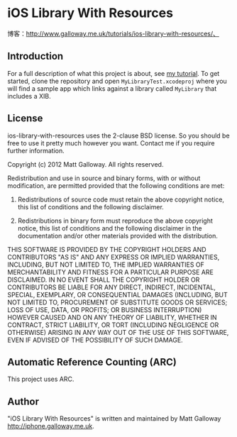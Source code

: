 # iOS Library With Resources
博客：http://www.galloway.me.uk/tutorials/ios-library-with-resources/、

## Introduction

For a full description of what this project is about, see [my tutorial](http://iphone.galloway.me.uk/iphone-sdktutorials/ios-library-with-resources/). 
To get started, clone the repository and open `MyLibraryTest.xcodeproj` where you will find a sample 
app which links against a library called `MyLibrary` that includes a XIB.

## License

ios-library-with-resources uses the 2-clause BSD license. So you should be free to use it pretty much however 
you want. Contact me if you require further information.

Copyright (c) 2012 Matt Galloway. All rights reserved.

Redistribution and use in source and binary forms, with or without
modification, are permitted provided that the following conditions are met:

1. Redistributions of source code must retain the above copyright notice, this
list of conditions and the following disclaimer.

2. Redistributions in binary form must reproduce the above copyright notice,
this list of conditions and the following disclaimer in the documentation
and/or other materials provided with the distribution.

THIS SOFTWARE IS PROVIDED BY THE COPYRIGHT HOLDERS AND CONTRIBUTORS "AS IS"
AND ANY EXPRESS OR IMPLIED WARRANTIES, INCLUDING, BUT NOT LIMITED TO, THE
IMPLIED WARRANTIES OF MERCHANTABILITY AND FITNESS FOR A PARTICULAR PURPOSE ARE
DISCLAIMED. IN NO EVENT SHALL THE COPYRIGHT HOLDER OR CONTRIBUTORS BE LIABLE
FOR ANY DIRECT, INDIRECT, INCIDENTAL, SPECIAL, EXEMPLARY, OR CONSEQUENTIAL
DAMAGES (INCLUDING, BUT NOT LIMITED TO, PROCUREMENT OF SUBSTITUTE GOODS OR
SERVICES; LOSS OF USE, DATA, OR PROFITS; OR BUSINESS INTERRUPTION) HOWEVER
CAUSED AND ON ANY THEORY OF LIABILITY, WHETHER IN CONTRACT, STRICT LIABILITY,
OR TORT (INCLUDING NEGLIGENCE OR OTHERWISE) ARISING IN ANY WAY OUT OF THE USE
OF THIS SOFTWARE, EVEN IF ADVISED OF THE POSSIBILITY OF SUCH DAMAGE.

## Automatic Reference Counting (ARC)

This project uses ARC.

## Author

"iOS Library With Resources" is written and maintained by Matt Galloway <http://iphone.galloway.me.uk>.
